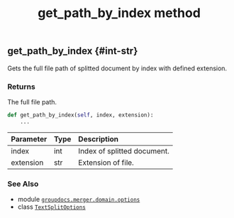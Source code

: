 ﻿---
title: get_path_by_index method
second_title: GroupDocs.Merger for Python via .NET API References
description: 
type: docs
url: /python-net/groupdocs.merger.domain.options/textsplitoptions/get_path_by_index/
is_root: false
weight: 20
---

## get_path_by_index {#int-str}

Gets the full file path of splitted document by index with defined extension.


### Returns 


The full file path.


```python
def get_path_by_index(self, index, extension):
    ...
```


| Parameter | Type | Description |
| :- | :- | :- |
| index | int | Index of splitted document. |
| extension | str | Extension of file. |



### See Also
* module [`groupdocs.merger.domain.options`](../../)
* class [`TextSplitOptions`](/merger/python-net/groupdocs.merger.domain.options/textsplitoptions)
